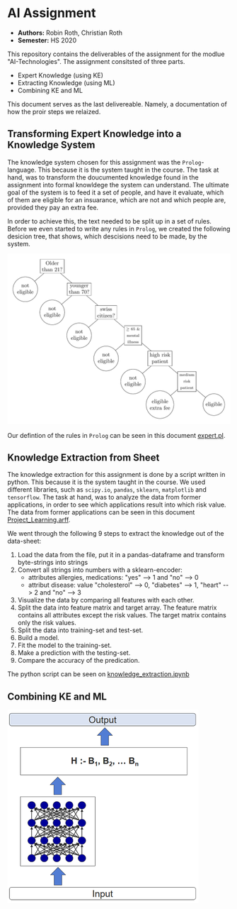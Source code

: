 # AI Assignment

- **Authors:** Robin Roth, Christian Roth
- **Semester:** HS 2020

This repository contains the deliverables of the assignment for the modlue "AI-Technologies".
The assignment consitsted of three parts.

- Expert Knowledge (using KE)
- Extracting Knowledge (using ML)
- Combining KE and ML

This document serves as the last delivereable. Namely, a documentation of how the proir steps we relaized.


## Transforming Expert Knowledge into a Knowledge System

The knowledge system chosen for this assignment was the `Prolog`-language.
This because it is the system taught in the course.
The task at hand, was to transform the doucumented knowledge found in the assignment into formal knowldege the system can understand.
The ultimate goal of the system is to feed it a set of people, and have it evaluate, which of them are eligible for an insuarance, which are not and which people are, provided they pay an extra fee.

In order to achieve this, the text needed to be split up in a set of rules.
Before we even started to write any rules in `Prolog`, we created the following desicion tree, that shows, which descisions need to be made, by the system.

![tree](tree/tree.png)

Our defintion of the rules in `Prolog` can be seen in this document [expert.pl](https://github.com/sekthor/ai-assignment/blob/master/expert.pl).


## Knowledge Extraction from Sheet

The knowledge extraction for this assignment is done by a script written in python.
This because it is the system taught in the course.
We used different libraries, such as `scipy.io`, `pandas`, `sklearn`, `matplotlib` and `tensorflow`.
The task at hand, was to analyze the data from former applications,
in order to see which applications result into which risk value.
The data from former applications can be seen in this document [Project_Learning.arff](https://github.com/sekthor/ai-assignment/blob/master/Project_Learning.arff).

We went through the following 9 steps to extract the knowledge out of the data-sheet:
1. Load the data from the file, put it in a pandas-dataframe and transform byte-strings into strings
2. Convert all strings into numbers with a sklearn-encoder:
    - attributes allergies, medications: "yes" --> 1 and "no" --> 0
    - attribut disease: value "cholesterol" --> 0, "diabetes" --> 1, "heart" --> 2 and "no" --> 3
3. Visualize the data by comparing all features with each other.
4. Split the data into feature matrix and target array. The feature matrix contains all attributes except the risk values.
The target matrix contains only the risk values.
5. Split the data into training-set and test-set.
6. Build a model.
7. Fit the model to the training-set.
8. Make a prediction with the testing-set.
9. Compare the accuracy of the predication.

The python script can be seen on [knowledge_extraction.ipynb](https://colab.research.google.com/drive/1YQTKCYbEk49Kla6bi7dIiX1yr1KsCPyY?usp=sharing)


## Combining KE and ML

![combining_model](tree/Combining_KE_ML.png)
